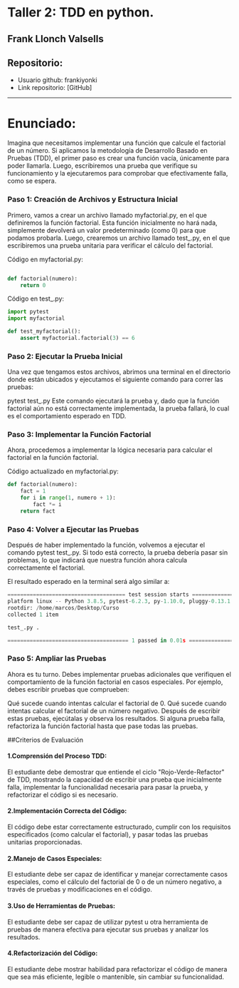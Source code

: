 # Taller 2: TDD en python.

## Frank Llonch Valsells
## Repositorio:
- Usuario github: frankiyonki
- Link repositorio: [GitHub]

------------------------------------------------

# Enunciado:

Imagina que necesitamos implementar una función que calcule el factorial de un número. Si aplicamos la metodología de Desarrollo Basado en Pruebas (TDD), el primer paso es crear una función vacía, únicamente para poder llamarla. Luego, escribiremos una prueba que verifique su funcionamiento y la ejecutaremos para comprobar que efectivamente falla, como se espera.

### Paso 1: Creación de Archivos y Estructura Inicial
Primero, vamos a crear un archivo llamado myfactorial.py, en el que definiremos la función factorial. Esta función inicialmente no hará nada, simplemente devolverá un valor predeterminado (como 0) para que podamos probarla. Luego, crearemos un archivo llamado test_.py, en el que escribiremos una prueba unitaria para verificar el cálculo del factorial.

Código en myfactorial.py:

```python

def factorial(numero):
    return 0
```

Código en test_.py:

```python
import pytest
import myfactorial

def test_myfactorial():
    assert myfactorial.factorial(3) == 6
```
    
### Paso 2: Ejecutar la Prueba Inicial
Una vez que tengamos estos archivos, abrimos una terminal en el directorio donde están ubicados y ejecutamos el siguiente comando para correr las pruebas:


pytest test_.py
Este comando ejecutará la prueba y, dado que la función factorial aún no está correctamente implementada, la prueba fallará, lo cual es el comportamiento esperado en TDD.

### Paso 3: Implementar la Función Factorial
Ahora, procedemos a implementar la lógica necesaria para calcular el factorial en la función factorial.

Código actualizado en myfactorial.py:

```python
def factorial(numero):
    fact = 1
    for i in range(1, numero + 1):
        fact *= i
    return fact
```
### Paso 4: Volver a Ejecutar las Pruebas
Después de haber implementado la función, volvemos a ejecutar el comando pytest test_.py. Si todo está correcto, la prueba debería pasar sin problemas, lo que indicará que nuestra función ahora calcula correctamente el factorial.

El resultado esperado en la terminal será algo similar a:

```python
===================================== test session starts =====================================
platform linux -- Python 3.8.5, pytest-6.2.3, py-1.10.0, pluggy-0.13.1
rootdir: /home/marcos/Desktop/Curso
collected 1 item

test_.py .                                                                              [100%]

====================================== 1 passed in 0.01s ======================================

```
### Paso 5: Ampliar las Pruebas
Ahora es tu turno. Debes implementar pruebas adicionales que verifiquen el comportamiento de la función factorial en casos especiales. Por ejemplo, debes escribir pruebas que comprueben:

Qué sucede cuando intentas calcular el factorial de 0.
Qué sucede cuando intentas calcular el factorial de un número negativo.
Después de escribir estas pruebas, ejecútalas y observa los resultados. Si alguna prueba falla, refactoriza la función factorial hasta que pase todas las pruebas.

##Criterios de Evaluación

#### 1.Comprensión del Proceso TDD:

 El estudiante debe demostrar que entiende el ciclo "Rojo-Verde-Refactor" de TDD, mostrando la capacidad de escribir una prueba que inicialmente falla, implementar la funcionalidad necesaria para pasar la prueba, y refactorizar el código si es necesario.

#### 2.Implementación Correcta del Código: 

 El código debe estar correctamente estructurado, cumplir con los requisitos especificados (como calcular el factorial), y pasar todas las pruebas unitarias proporcionadas.
 
#### 2.Manejo de Casos Especiales: 
 
 El estudiante debe ser capaz de identificar y manejar correctamente casos especiales, como el cálculo del factorial de 0 o de un número negativo, a través de pruebas y modificaciones en el código.

#### 3.Uso de Herramientas de Pruebas: 

 El estudiante debe ser capaz de utilizar pytest u otra herramienta de pruebas de manera efectiva para ejecutar sus pruebas y analizar los resultados.

#### 4.Refactorización del Código:
 El estudiante debe mostrar habilidad para refactorizar el código de manera que sea más eficiente, legible o mantenible, sin cambiar su funcionalidad.
